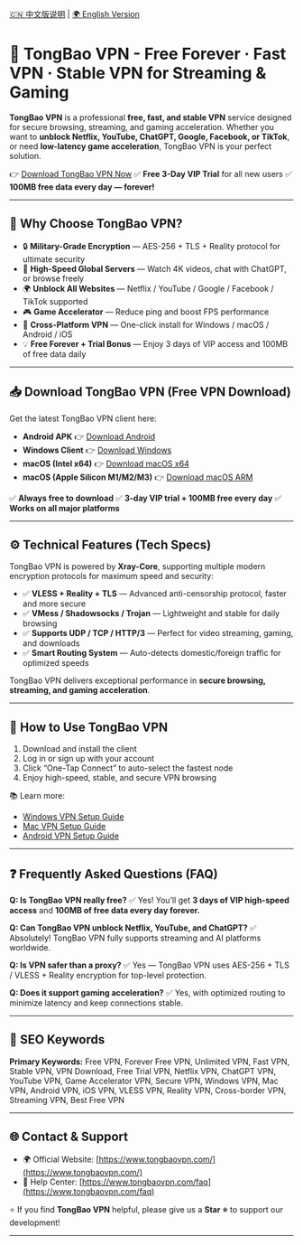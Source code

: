 [🇨🇳 中文版说明](./README.md) | [🌍 English Version](./README_en.md)
# 🚀 TongBao VPN - **Free Forever · Fast VPN · Stable VPN for Streaming & Gaming**

**TongBao VPN** is a professional **free, fast, and stable VPN** service designed for secure browsing, streaming, and gaming acceleration.
Whether you want to **unblock Netflix, YouTube, ChatGPT, Google, Facebook, or TikTok**, or need **low-latency game acceleration**, TongBao VPN is your perfect solution.

👉 [Download TongBao VPN Now](https://www.tongbaovpn.com/)
✅ **Free 3-Day VIP Trial** for all new users
✅ **100MB free data every day — forever!**

---

## 🌟 Why Choose TongBao VPN?

* 🔒 **Military-Grade Encryption** — AES-256 + TLS + Reality protocol for ultimate security
* 🚀 **High-Speed Global Servers** — Watch 4K videos, chat with ChatGPT, or browse freely
* 🌍 **Unblock All Websites** — Netflix / YouTube / Google / Facebook / TikTok supported
* 🎮 **Game Accelerator** — Reduce ping and boost FPS performance
* 📱 **Cross-Platform VPN** — One-click install for Windows / macOS / Android / iOS
* 💡 **Free Forever + Trial Bonus** — Enjoy 3 days of VIP access and 100MB of free data daily

---

## 📥 Download TongBao VPN (Free VPN Download)

Get the latest TongBao VPN client here:

* **Android APK** 👉 [Download Android](https://update.tongbaovpn.com/app-release.apk?v=1.16.32&t=1757397093)
* **Windows Client** 👉 [Download Windows](https://update.tongbaovpn.com/TongBaoVPN_Windows_1.6.38.exe)
* **macOS (Intel x64)** 👉 [Download macOS x64](https://update.tongbaovpn.com/TongBaoVPN_1.6.38_x64.dmg)
* **macOS (Apple Silicon M1/M2/M3)** 👉 [Download macOS ARM](https://update.tongbaovpn.com/TongBaoVPN_1.6.38_arm64.dmg)

✅ **Always free to download**
✅ **3-day VIP trial + 100MB free every day**
✅ **Works on all major platforms**

---

## ⚙️ Technical Features (Tech Specs)

TongBao VPN is powered by **Xray-Core**, supporting multiple modern encryption protocols for maximum speed and security:

* ✅ **VLESS + Reality + TLS** — Advanced anti-censorship protocol, faster and more secure
* ✅ **VMess / Shadowsocks / Trojan** — Lightweight and stable for daily browsing
* ✅ **Supports UDP / TCP / HTTP/3** — Perfect for video streaming, gaming, and downloads
* ✅ **Smart Routing System** — Auto-detects domestic/foreign traffic for optimized speeds

TongBao VPN delivers exceptional performance in **secure browsing, streaming, and gaming acceleration**.

---

## 🚀 How to Use TongBao VPN

1. Download and install the client
2. Log in or sign up with your account
3. Click “One-Tap Connect” to auto-select the fastest node
4. Enjoy high-speed, stable, and secure VPN browsing

📚 Learn more:

* [Windows VPN Setup Guide](https://www.tongbaovpn.com/faq/7-Windows%E7%89%88%E6%9C%AC%E7%9A%84%E9%80%9A%E5%AE%9DVPN%E4%B8%8B%E8%BD%BD%E5%AE%89%E8%A3%85%E6%95%99%E7%A8%8B)
* [Mac VPN Setup Guide](https://www.tongbaovpn.com/faq/6-Mac%E7%89%88%E6%9C%AC%E7%9A%84%E9%80%9A%E5%AE%9DVPN%E4%B8%8B%E8%BD%BD%E5%AE%89%E8%A3%85%E6%95%99%E7%A8%8B)
* [Android VPN Setup Guide](https://www.tongbaovpn.com/faq)

---

## ❓ Frequently Asked Questions (FAQ)

**Q: Is TongBao VPN really free?**
✅ Yes! You’ll get **3 days of VIP high-speed access** and **100MB of free data every day forever.**

**Q: Can TongBao VPN unblock Netflix, YouTube, and ChatGPT?**
✅ Absolutely! TongBao VPN fully supports streaming and AI platforms worldwide.

**Q: Is VPN safer than a proxy?**
✅ Yes — TongBao VPN uses AES-256 + TLS / VLESS + Reality encryption for top-level protection.

**Q: Does it support gaming acceleration?**
✅ Yes, with optimized routing to minimize latency and keep connections stable.

---

## 🔑 SEO Keywords

**Primary Keywords:**
Free VPN, Forever Free VPN, Unlimited VPN, Fast VPN, Stable VPN, VPN Download, Free Trial VPN,
Netflix VPN, ChatGPT VPN, YouTube VPN, Game Accelerator VPN, Secure VPN,
Windows VPN, Mac VPN, Android VPN, iOS VPN, VLESS VPN, Reality VPN,
Cross-border VPN, Streaming VPN, Best Free VPN

---

## 🌐 Contact & Support

* 🌍 Official Website: [https://www.tongbaovpn.com/](https://www.tongbaovpn.com/)
* 💬 Help Center: [https://www.tongbaovpn.com/faq](https://www.tongbaovpn.com/faq)

⭐ If you find **TongBao VPN** helpful, please give us a **Star ⭐** to support our development!

---
